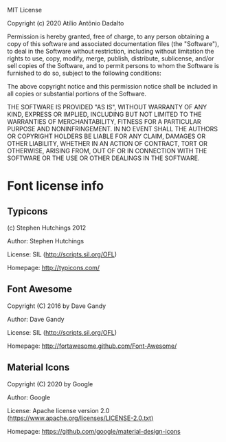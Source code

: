 MIT License

Copyright (c) 2020 Atílio Antônio Dadalto

Permission is hereby granted, free of charge, to any person obtaining a copy
of this software and associated documentation files (the "Software"), to deal
in the Software without restriction, including without limitation the rights
to use, copy, modify, merge, publish, distribute, sublicense, and/or sell
copies of the Software, and to permit persons to whom the Software is
furnished to do so, subject to the following conditions:

The above copyright notice and this permission notice shall be included in all
copies or substantial portions of the Software.

THE SOFTWARE IS PROVIDED "AS IS", WITHOUT WARRANTY OF ANY KIND, EXPRESS OR
IMPLIED, INCLUDING BUT NOT LIMITED TO THE WARRANTIES OF MERCHANTABILITY,
FITNESS FOR A PARTICULAR PURPOSE AND NONINFRINGEMENT. IN NO EVENT SHALL THE
AUTHORS OR COPYRIGHT HOLDERS BE LIABLE FOR ANY CLAIM, DAMAGES OR OTHER
LIABILITY, WHETHER IN AN ACTION OF CONTRACT, TORT OR OTHERWISE, ARISING FROM,
OUT OF OR IN CONNECTION WITH THE SOFTWARE OR THE USE OR OTHER DEALINGS IN THE
SOFTWARE.

# Font license info

## Typicons

   (c) Stephen Hutchings 2012

   Author:    Stephen Hutchings

   License:   SIL (<http://scripts.sil.org/OFL>)

   Homepage:  <http://typicons.com/>

## Font Awesome

   Copyright (C) 2016 by Dave Gandy

   Author:    Dave Gandy

   License:   SIL (<http://scripts.sil.org/OFL>)

   Homepage:  <http://fortawesome.github.com/Font-Awesome/>

## Material Icons

   Copyright (C) 2020 by Google

   Author:    Google

   License:   Apache license version 2.0 (<https://www.apache.org/licenses/LICENSE-2.0.txt)>
   
   Homepage:  <https://github.com/google/material-design-icons>

